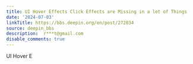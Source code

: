 ```yaml
---
title: UI Hover Effects Click Effects are Missing in a lot of Things
date: '2024-07-03'
linkTitle: https://bbs.deepin.org/en/post/272834
source: deepin_bbs
description:  r***t@gmail.com 
disable_comments: true
---
```

UI Hover E

